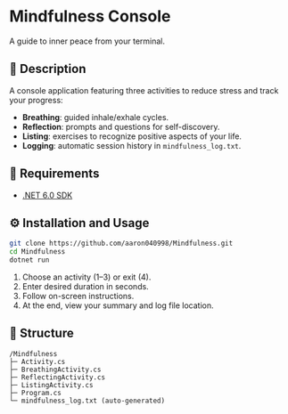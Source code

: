 # Mindfulness Console

A guide to inner peace from your terminal.

## 🌟 Description
A console application featuring three activities to reduce stress and track your progress:

- **Breathing**: guided inhale/exhale cycles.  
- **Reflection**: prompts and questions for self-discovery.  
- **Listing**: exercises to recognize positive aspects of your life.  
- **Logging**: automatic session history in `mindfulness_log.txt`.

## 🚀 Requirements
- [.NET 6.0 SDK](https://dotnet.microsoft.com/download)

## ⚙️ Installation and Usage
```bash
git clone https://github.com/aaron040998/Mindfulness.git
cd Mindfulness
dotnet run
```
1. Choose an activity (1–3) or exit (4).  
2. Enter desired duration in seconds.  
3. Follow on-screen instructions.  
4. At the end, view your summary and log file location.

## 📂 Structure
```
/Mindfulness
├─ Activity.cs
├─ BreathingActivity.cs
├─ ReflectingActivity.cs
├─ ListingActivity.cs
├─ Program.cs
└─ mindfulness_log.txt (auto-generated)
```
